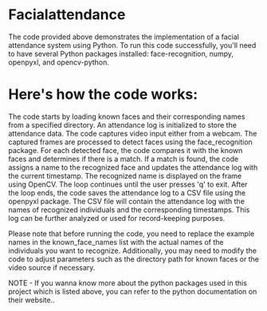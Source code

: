 # Facialattendance
The code provided above demonstrates the implementation of a facial attendance system using Python. To run this code successfully, you'll need to have several Python packages installed: face-recognition, numpy, openpyxl, and opencv-python.

# Here's how the code works:

The code starts by loading known faces and their corresponding names from a specified directory.
An attendance log is initialized to store the attendance data.
The code captures video input either from a webcam.
The captured frames are processed to detect faces using the face_recognition package.
For each detected face, the code compares it with the known faces and determines if there is a match.
If a match is found, the code assigns a name to the recognized face and updates the attendance log with the current timestamp.
The recognized name is displayed on the frame using OpenCV.
The loop continues until the user presses 'q' to exit.
After the loop ends, the code saves the attendance log to a CSV file using the openpyxl package.
The CSV file will contain the attendance log with the names of recognized individuals and the corresponding timestamps. This log can be further analyzed or used for record-keeping purposes.

Please note that before running the code, you need to replace the example names in the known_face_names list with the actual names of the individuals you want to recognize. Additionally, you may need to modify the code to adjust parameters such as the directory path for known faces or the video source if necessary.


NOTE - If you wanna know more about the python packages used in this project which is listed above, you can refer to the python documentation on their website.. 
